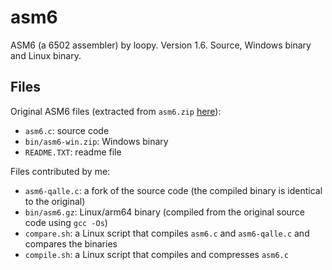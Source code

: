# asm6
ASM6 (a 6502 assembler) by loopy. Version 1.6. Source, Windows binary and Linux binary.

## Files
Original ASM6 files (extracted from `asm6.zip` [here](https://www.romhacking.net/utilities/674/)):
* `asm6.c`: source code
* `bin/asm6-win.zip`: Windows binary
* `README.TXT`: readme file

Files contributed by me:
* `asm6-qalle.c`: a fork of the source code (the compiled binary is identical to the original)
* `bin/asm6.gz`: Linux/arm64 binary (compiled from the original source code using `gcc -Os`)
* `compare.sh`: a Linux script that compiles `asm6.c` and `asm6-qalle.c` and compares the binaries
* `compile.sh`: a Linux script that compiles and compresses `asm6.c`
